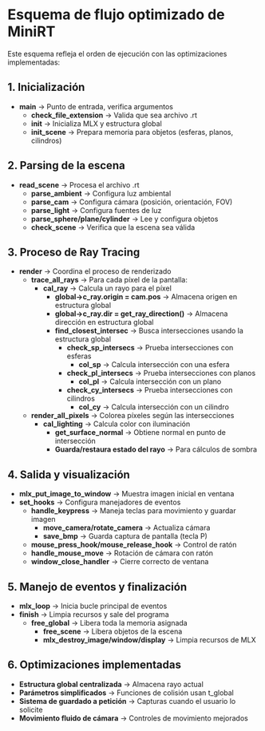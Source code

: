 # Esquema de flujo optimizado de MiniRT

Este esquema refleja el orden de ejecución con las optimizaciones implementadas:

## 1. Inicialización
- **main** → Punto de entrada, verifica argumentos
  - **check_file_extension** → Valida que sea archivo .rt
  - **init** → Inicializa MLX y estructura global
  - **init_scene** → Prepara memoria para objetos (esferas, planos, cilindros)

## 2. Parsing de la escena
- **read_scene** → Procesa el archivo .rt
  - **parse_ambient** → Configura luz ambiental
  - **parse_cam** → Configura cámara (posición, orientación, FOV)
  - **parse_light** → Configura fuentes de luz
  - **parse_sphere/plane/cylinder** → Lee y configura objetos
  - **check_scene** → Verifica que la escena sea válida

## 3. Proceso de Ray Tracing
- **render** → Coordina el proceso de renderizado
  - **trace_all_rays** → Para cada píxel de la pantalla:
    - **cal_ray** → Calcula un rayo para el píxel
      - **global->c_ray.origin = cam.pos** → Almacena origen en estructura global
      - **global->c_ray.dir = get_ray_direction()** → Almacena dirección en estructura global
      - **find_closest_intersec** → Busca intersecciones usando la estructura global
        - **check_sp_intersecs** → Prueba intersecciones con esferas
          - **col_sp** → Calcula intersección con una esfera
        - **check_pl_intersecs** → Prueba intersecciones con planos
          - **col_pl** → Calcula intersección con un plano
        - **check_cy_intersecs** → Prueba intersecciones con cilindros
          - **col_cy** → Calcula intersección con un cilindro
  - **render_all_pixels** → Colorea píxeles según las intersecciones
    - **cal_lighting** → Calcula color con iluminación
      - **get_surface_normal** → Obtiene normal en punto de intersección
      - **Guarda/restaura estado del rayo** → Para cálculos de sombra

## 4. Salida y visualización
- **mlx_put_image_to_window** → Muestra imagen inicial en ventana
- **set_hooks** → Configura manejadores de eventos
  - **handle_keypress** → Maneja teclas para movimiento y guardar imagen
    - **move_camera/rotate_camera** → Actualiza cámara
    - **save_bmp** → Guarda captura de pantalla (tecla P)
  - **mouse_press_hook/mouse_release_hook** → Control de ratón
  - **handle_mouse_move** → Rotación de cámara con ratón
  - **window_close_handler** → Cierre correcto de ventana

## 5. Manejo de eventos y finalización
- **mlx_loop** → Inicia bucle principal de eventos
- **finish** → Limpia recursos y sale del programa
  - **free_global** → Libera toda la memoria asignada
    - **free_scene** → Libera objetos de la escena
    - **mlx_destroy_image/window/display** → Limpia recursos de MLX

## 6. Optimizaciones implementadas
- **Estructura global centralizada** → Almacena rayo actual
- **Parámetros simplificados** → Funciones de colisión usan t_global
- **Sistema de guardado a petición** → Capturas cuando el usuario lo solicite
- **Movimiento fluido de cámara** → Controles de movimiento mejorados